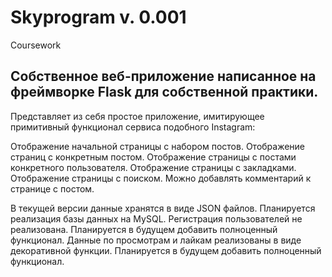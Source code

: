 # Skyprogram v. 0.001
Coursework

## Собственное веб-приложение написанное на фреймворке Flask для собственной практики.

Представляет из себя простое приложение, имитирующее примитивный функционал сервиса подобного Instagram:

Отображение начальной страницы с набором постов.
Отображение страниц с конкретным постом.
Отображение страницы с постами конкретного пользователя.
Отображение страницы с закладками.
Отображение страницы с поиском.
Можно добавлять комментарий к странице с постом.

В текущей версии данные хранятся в виде JSON файлов. Планируется реализация базы данных на MySQL.
Регистрация пользователей не реализована. Планируется в будущем добавить полноценный функционал.
Данные по просмотрам и лайкам реализованы в виде декоративной функции. Планируется в будущем добавить полноценный функционал.
